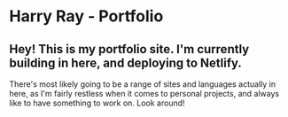 # Harry Ray - Portfolio

## Hey! This is my portfolio site. I'm currently building in here, and deploying to Netlify.

There's most likely going to be a range of sites and languages actually in here, as I'm fairly restless when it comes to personal projects, and always like to have something to work on. Look around!
